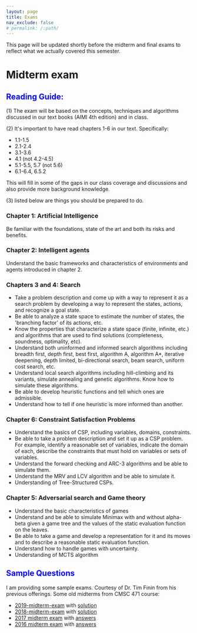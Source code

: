 ```yaml
---
layout: page
title: Exams
nav_exclude: false
# permalink: /:path/
---
```


This page will be updated shortly before the midterm and final exams to reflect what we actually covered this semester.

# Midterm exam

## <span style="color:blue">Reading Guide: </span>

(1) The exam will be based on the concepts, techniques and algorithms discussed in our text books (AIMI 4th edition) and in class.

(2) It's important to have read chapters 1-6 in our text. Specifically:

- 1.1-1.5
- 2.1-2.4
- 3.1-3.6
- 4.1 (not 4.2-4.5)
- 5.1-5.5, 5.7 (not 5.6)
- 6.1-6.4, 6.5.2

This will fill in some of the gaps in our class coverage and discussions and also provide more background knowledge.

(3) listed below are things you should be prepared to do.

### Chapter 1: Artificial Intelligence
Be familiar with the foundations, state of the art and both its risks and benefits.

### Chapter 2: Intelligent agents
Understand the basic frameworks and characteristics of environments and agents introduced in chapter 2.

### Chapters 3 and 4: Search

- Take a problem description and come up with a way to represent it as a search problem by developing a way to represent the states, actions, and recognize a goal state.
- Be able to analyze a state space to estimate the number of states, the 'branching factor' of its actions, etc.
- Know the properties that characterize a state space (finite, infinite, etc.) and algorithms that are used to find solutions (completeness, soundness, optimality, etc).
- Understand both uninformed and informed search algorithms including breadth first, depth first, best first, algorithm A, algorithm A*, iterative deepening, depth limited, bi-directional search, beam search, uniform cost search, etc.
- Understand local search algorithms including hill-climbing and its variants, simulate annealing and genetic algorithms.
Know how to simulate these algorithms.
- Be able to develop heuristic functions and tell which ones are admissible.
- Understand how to tell if one heuristic is more informed than another.

### Chapter 6: Constraint Satisfaction Problems

- Understand the basics of CSP, including variables, domains, constraints.
- Be able to take a problem description and set it up as a CSP problem. For example, identify a reasonable set of variables, indicate the domain of each, describe the constraints that must hold on variables or sets of variables.
- Understand the forward checking and ARC-3 algorithms and be able to simulate them.
- Understand the MRV and LCV algorithm and be able to simulate it.
- Understanding of Tree-Structured CSPs.

### Chapter 5: Adversarial search and Game theory

- Understand the basic characteristics of games
- Understand and be able to simulate Minimax with and without alpha-beta given a game tree and the values of the static evaluation function on the leaves.
- Be able to take a game and develop a representation for it and its moves and to describe a reasonable static evaluation function.
- Understand how to handle games with uncertainty.
- Understanding of MCTS algorithm

## <span style="color:blue">Sample Questions </span>
I am providing some sample exams. Courtesy of Dr. Tim Finin from his previous offerings. Some old midterms from CMSC 471 course:


- [2019-midterm-exam](https://redirect.cs.umbc.edu/courses/undergraduate/471/spring21/02/exams/mt19.pdf) with [solution](https://redirect.cs.umbc.edu/courses/undergraduate/471/spring21/02/exams/mt19a.pdf)
- [2018-midterm-exam](https://redirect.cs.umbc.edu/courses/undergraduate/471/spring21/02/exams/mt18.pdf) with [solution](https://redirect.cs.umbc.edu/courses/undergraduate/471/spring21/02/exams/mt18a.pdf)
- [2017 midterm exam](https://redirect.cs.umbc.edu/courses/undergraduate/471/spring21/02/exams/mt17.pdf) with [answers](https://redirect.cs.umbc.edu/courses/undergraduate/471/spring21/02/exams/mt17a.pdf)
- [2016 midterm exam](https://redirect.cs.umbc.edu/courses/undergraduate/471/spring21/02/exams/mt16.pdf) with [answers](https://redirect.cs.umbc.edu/courses/undergraduate/471/spring21/02/exams/mt16a.pdf)



<!-- -->

<!-- * Properties of Kernel -->


